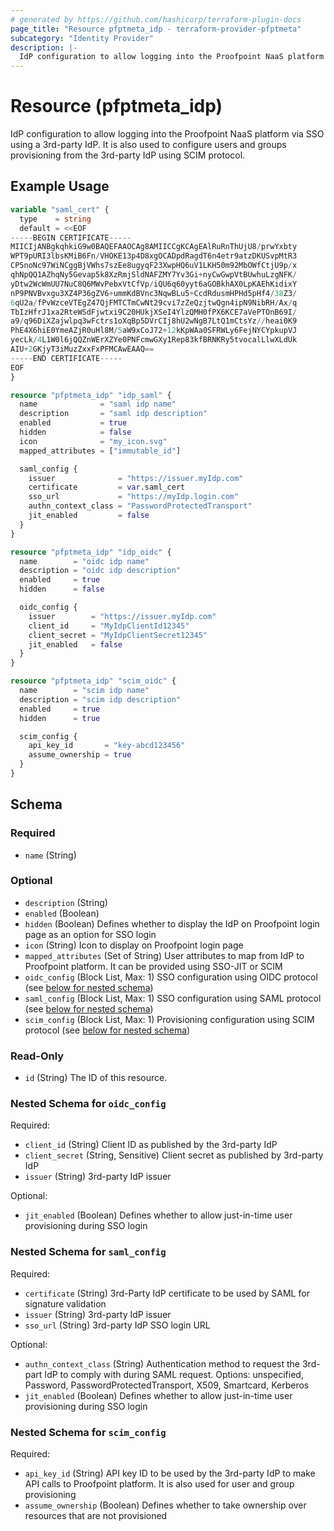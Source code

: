 ```yaml
---
# generated by https://github.com/hashicorp/terraform-plugin-docs
page_title: "Resource pfptmeta_idp - terraform-provider-pfptmeta"
subcategory: "Identity Provider"
description: |-
  IdP configuration to allow logging into the Proofpoint NaaS platform via SSO using a 3rd-party IdP. It is also used to configure users and groups provisioning from the 3rd-party IdP using SCIM protocol.
---
```


# Resource (pfptmeta_idp)

IdP configuration to allow logging into the Proofpoint NaaS platform via SSO using a 3rd-party IdP. It is also used to configure users and groups provisioning from the 3rd-party IdP using SCIM protocol.

## Example Usage

```terraform
variable "saml_cert" {
  type    = string
  default = <<EOF
-----BEGIN CERTIFICATE-----
MIICIjANBgkqhkiG9w0BAQEFAAOCAg8AMIICCgKCAgEAlRuRnThUjU8/prwYxbty
WPT9pURI3lbsKMiB6Fn/VHOKE13p4D8xgOCADpdRagdT6n4etr9atzDKUSvpMtR3
CP5noNc97WiNCggBjVWhs7szEe8ugyqF23XwpHQ6uV1LKH50m92MbOWfCtjU9p/x
qhNpQQ1AZhqNy5Gevap5k8XzRmjSldNAFZMY7Yv3Gi+nyCwGwpVtBUwhuLzgNFK/
yDtw2WcWmUU7NuC8Q6MWvPebxVtCfVp/iQU6q60yyt6aGOBkhAX0LpKAEhKidixY
nP9PNVBvxgu3XZ4P36gZV6+ummKdBVnc3NqwBLu5+CcdRdusmHPHd5pHf4/38Z3/
6qU2a/fPvWzceVTEgZ47QjFMTCTmCwNt29cvi7zZeQzjtwQgn4ipN9NibRH/Ax/q
TbIzHfrJ1xa2RteWSdFjwtxi9C20HUkjXSeI4YlzQMH0fPX6KCE7aVePTOnB69I/
a9/q96DiXZajwlpq3wFctrs1oXqBp5DVrCIj8hU2wNgB7LtQ1mCtsYz//heai0K9
PhE4X6hiE0YmeAZjR0uHl8M/5aW9xCoJ72+12kKpWAa0SFRWLy6FejNYCYpkupVJ
yecLk/4L1W0l6jQQZnWErXZYe0PNFcmwGXy1Rep83kfBRNKRy5tvocalLlwXLdUk
AIU+2GKjyT3iMuzZxxFxPFMCAwEAAQ==
-----END CERTIFICATE-----
EOF
}

resource "pfptmeta_idp" "idp_saml" {
  name              = "saml idp name"
  description       = "saml idp description"
  enabled           = true
  hidden            = false
  icon              = "my_icon.svg"
  mapped_attributes = ["immutable_id"]

  saml_config {
    issuer              = "https://issuer.myIdp.com"
    certificate         = var.saml_cert
    sso_url             = "https://myIdp.login.com"
    authn_context_class = "PasswordProtectedTransport"
    jit_enabled         = false
  }
}

resource "pfptmeta_idp" "idp_oidc" {
  name        = "oidc idp name"
  description = "oidc idp description"
  enabled     = true
  hidden      = false

  oidc_config {
    issuer        = "https://issuer.myIdp.com"
    client_id     = "MyIdpClientId12345"
    client_secret = "MyIdpClientSecret12345"
    jit_enabled   = false
  }
}

resource "pfptmeta_idp" "scim_oidc" {
  name        = "scim idp name"
  description = "scim idp description"
  enabled     = true
  hidden      = true

  scim_config {
    api_key_id       = "key-abcd123456"
    assume_ownership = true
  }
}
```

<!-- schema generated by tfplugindocs -->
## Schema

### Required

- `name` (String)

### Optional

- `description` (String)
- `enabled` (Boolean)
- `hidden` (Boolean) Defines whether to display the IdP on Proofpoint login page as an option for SSO login
- `icon` (String) Icon to display on Proofpoint login page
- `mapped_attributes` (Set of String) User attributes to map from IdP to Proofpoint platform. It can be provided using SSO-JIT or SCIM
- `oidc_config` (Block List, Max: 1) SSO configuration using OIDC protocol (see [below for nested schema](#nestedblock--oidc_config))
- `saml_config` (Block List, Max: 1) SSO configuration using SAML protocol (see [below for nested schema](#nestedblock--saml_config))
- `scim_config` (Block List, Max: 1) Provisioning configuration using SCIM protocol (see [below for nested schema](#nestedblock--scim_config))

### Read-Only

- `id` (String) The ID of this resource.

<a id="nestedblock--oidc_config"></a>
### Nested Schema for `oidc_config`

Required:

- `client_id` (String) Client ID as published by the 3rd-party IdP
- `client_secret` (String, Sensitive) Client secret as published by 3rd-party IdP
- `issuer` (String) 3rd-party IdP issuer

Optional:

- `jit_enabled` (Boolean) Defines whether to allow just-in-time user provisioning during SSO login


<a id="nestedblock--saml_config"></a>
### Nested Schema for `saml_config`

Required:

- `certificate` (String) 3rd-Party IdP certificate to be used by SAML for signature validation
- `issuer` (String) 3rd-party IdP issuer
- `sso_url` (String) 3rd-party IdP SSO login URL

Optional:

- `authn_context_class` (String) Authentication method to request the 3rd-part IdP to comply with during SAML request. Options: unspecified, Password, PasswordProtectedTransport, X509, Smartcard, Kerberos
- `jit_enabled` (Boolean) Defines whether to allow just-in-time user provisioning during SSO login


<a id="nestedblock--scim_config"></a>
### Nested Schema for `scim_config`

Required:

- `api_key_id` (String) API key ID to be used by the 3rd-party IdP to make API calls to Proofpoint platform. It is also used for user and group provisioning
- `assume_ownership` (Boolean) Defines whether to take ownership over resources that are not provisioned
